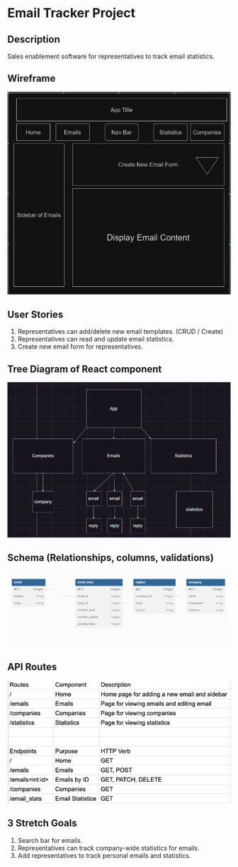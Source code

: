 # Email Tracker Project

## Description

Sales enablement software for representatives to track email statistics.

## Wireframe

![TrackerWireFrame](<pictures/drawio for tracker.png>)

## User Stories

1. Representatives can add/delete new email templates. (CRUD / Create)
2. Representatives can read and update email statistics.
3. Create new email form for representatives.

## Tree Diagram of React component

![Tree](pictures/componenttree.png)

## Schema (Relationships, columns, validations)

![Schema](pictures/schema.png)

## API Routes

![APIRoutes](pictures/routes.png)

## 3 Stretch Goals

1. Search bar for emails.
2. Representatives can track company-wide statistics for emails.
3. Add representatives to track personal emails and statistics.